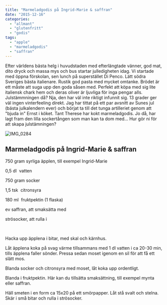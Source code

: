 ```yaml
---
title: "Marmeladgodis på Ingrid-Marie & saffran"
date: "2015-12-16"
categories: 
  - "allmant"
  - "glutenfritt"
  - "godis"
tags: 
  - "apple"
  - "marmeladgodis"
  - "saffran"
---
```


Efter världens bästa helg i huvudstaden med efterlängtade vänner, god mat, dito dryck och massa mys och bus startar julledigheten idag. Vi startade med öppna förskolan, sen lunch på superstället Di Penco. Lätt södra Sveriges bästa italienare. Rustik god pasta med mycket omtanke. Brödet är ett måste att suga upp den goda såsen med. Perfekt att köpa med sig lite italiensk chark hem och deras oliver är ljuvliga för inga pengar alls. Julstämmningen då? Nja, den har väl inte riktigt infunnit sig. 13 grader ger väl ingen vinterfeeling direkt. Jag har tittat på ett par avsnitt av Sunes jul (bästa julkalendern ever) och börjat ta till det tunga artilleriet genom att "bjuda in" Ernst i köket. Tant Therese har kokt marmeladgodis. Jo då, har lagt fram den lilla sockertången som man kan ta dom med... Hur gör ni för att skapa julstämningen?

![IMG_0284](images/IMG_0284-e1450298896127-1020x1360.jpg)

## Marmeladgodis på Ingrid-Marie & saffran

750 gram syrliga äpplen, till exempel Ingrid-Marie

0,5 dl  vatten

750 gram socker

1,5 tsk  citronsyra

180 ml  fruktpektin (1 flaska)

ev saffran, att smaksätta med

strösocker, att rulla i

 

Hacka upp äpplena i bitar, med skal och kärnhus.

Låt äpplena koka på svag värme tillsammans med 1 dl vatten i ca 20-30 min, tills äpplena faller sönder. Pressa sedan moset igenom en sil för att få ett slätt mos.

Blanda socker och citronsyra med moset, låt koka upp ordentligt.

Blanda i fruktpektin. Här kan du tillsätta smaksättning, till exempel mynta eller saffran.

Häll smeten i en form ca 15x20 på ett smörpapper. Låt stå svalt och stelna. Skär i små bitar och rulla i strösocker.
